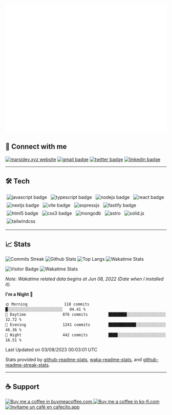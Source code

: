 <div align="center">
	<a href="https://marsidev.xyz" title="Go to portfolio" target="_blank">
		<img src="header.svg" width="800" height="400">
	</a>
</div>


## 🔗 Connect with me

<p>
	<a href="https://marsidev.xyz" title="marsidev.xyz"><img align="center" src="https://img.shields.io/badge/marsidev.xyz-008080?style=flat-square&link="https://marsidev.xyz" alt="marsidev.xyz website" /></a>
	<a href="mailto:marsiglia.business@gmail.com" title="marsiglia.business@gmail.com"><img align="center" src="https://img.shields.io/badge/Email-c14438?style=flat-square&logo=gmail&logoColor=white&link=mailto:marsiglia.business@gmail.com" alt="gmail badge" /></a>
	<a href="https://twitter.com/marsigliacr" title="@marsigliacr on Twitter"><img align="center" src="https://img.shields.io/badge/@marsigliacr-1DA1F2?style=flat-square&logo=twitter&logoColor=white&link=https://twitter.com/marsigliacr" alt="twitter badge"/></a>
	<a href="https://www.linkedin.com/in/marsidev" title="@marsidev on Linkedin"><img align="center" src="https://img.shields.io/badge/@marsidev-0A66C2?style=flat-square&logo=linkedin&logoColor=white&link=https://www.linkedin.com/in/marsidev" alt="linkedin badge"/></a>
</p>

---

## 🛠️ Tech

<p align="left">
  <img src="https://img.shields.io/badge/JavaScript-F7DF1E?style=flat-square&logo=javascript&logoColor=black" alt="javascript badge" style="vertical-align:top; margin:4px">
  <img src="https://img.shields.io/badge/TypeScript-3178C6?style=flat-square&logo=typescript&logoColor=white" alt="typescript badge" style="vertical-align:top; margin:4px">
  <img src="https://img.shields.io/badge/Node.js-43853D?style=flat-square&logo=node.js&logoColor=white" alt="nodejs badge" style="vertical-align:top; margin:4px">
  <img src="https://img.shields.io/badge/React-007096?style=flat-square&logo=react&logoColor=white" alt="react badge" style="vertical-align:top; margin:4px">
  <img src="https://img.shields.io/badge/Next.js-1e1e1e?style=flat-square&logo=next.js&logoColor=white" alt="nextjs badge" style="vertical-align:top; margin:4px">
  <img src="https://img.shields.io/badge/Vite-646CFF?style=flat-square&logo=vite&logoColor=white" alt="vite badge" style="vertical-align:top; margin:4px">
  <img src="https://img.shields.io/badge/Express.js-1e1e1e?style=flat-square&logo=express" alt="expressjs" style="vertical-align:top; margin:4px">
  <img src="https://img.shields.io/badge/Fastify-1e1e1e?style=flat-square&logo=fastify" alt="fastify badge" style="vertical-align:top; margin:4px">
  <img src="https://img.shields.io/badge/HTML5-E34F26?style=flat-square&logo=css3&logoColor=white" alt="html5 badge" style="vertical-align:top; margin:4px">
  <img src="https://img.shields.io/badge/CSS3-1572B6?style=flat-square&logo=css3&logoColor=white" alt="css3 badge" style="vertical-align:top; margin:4px">
  <img src="https://img.shields.io/badge/MongoDB-47A248?style=flat-square&logo=mongodb&logoColor=white" alt="mongodb" style="vertical-align:top; margin:4px">
  <img src="https://img.shields.io/badge/Astro-1e1e1e?style=flat-square&logo=astro" alt="astro" style="vertical-align:top; margin:4px">
  <img src="https://img.shields.io/badge/Solid.js-2C4F7C?style=flat-square&logo=solid" alt="solid.js" style="vertical-align:top; margin:4px">
  <img src="https://img.shields.io/badge/TailwindCSS-1e1e1e?style=flat-square&logo=tailwindcss" alt="tailwindcss" style="vertical-align:top; margin:4px">
</p>

---

## 📈 Stats

![Commits Streak](https://github-readme-streak-stats.herokuapp.com/?user=marsidev&theme=jolly)
![Github Stats](https://github-readme-stats.vercel.app/api?username=marsidev&count_private=true&show_icons=true&count_private=true&border_radius=16&locale=en&include_all_commits=true&count_private=true&custom_title=GitHub%20Stats&disable_animations=false&theme=jolly)
![Top Langs](https://github-readme-stats.vercel.app/api/top-langs/?username=marsidev&hide=TeX,Procfile&layout=compact&border_radius=16&locale=en&disable_animations=false&theme=jolly)
![Wakatime Stats](https://github-readme-stats.vercel.app/api/wakatime?username=marsidev&border_radius=16&layout=default&theme=jolly&langs_count=5&hide=json,bash,yaml,reStructuredText,Git%20Config)

<!-- ![Visitor Badge](https://visitor-badge.laobi.icu/badge?page_id=marsidev) -->
![Visitor Badge](https://komarev.com/ghpvc/?username=marsidev&label=Profile%20views&color=0e75b6&style=flat-square)
![Wakatime Stats](https://wakatime.com/badge/user/7fee11fb-f30c-4ec4-9052-d9f582b1ebc4.svg?style=flat-square)

*Note: Wakatime related data begins at Jun 08, 2022 (Date when I installed it).*

<!--START_SECTION:waka-->
**I'm a Night 🦉** 

```text
🌞 Morning                118 commits         █░░░░░░░░░░░░░░░░░░░░░░░░   04.41 % 
🌆 Daytime                876 commits         ████████░░░░░░░░░░░░░░░░░   32.72 % 
🌃 Evening                1241 commits        ████████████░░░░░░░░░░░░░   46.36 % 
🌙 Night                  442 commits         ████░░░░░░░░░░░░░░░░░░░░░   16.51 % 
```



 Last Updated on 03/08/2023 00:03:01 UTC
<!--END_SECTION:waka-->

Stats provided by [github-readme-stats](https://github.com/anuraghazra/github-readme-stats), [waka-readme-stats](https://github.com/anmol098/waka-readme-stats), and [github-readme-streak-stats](https://github.com/DenverCoder1/github-readme-streak-stats).

---

## ☕ Support

<p>
  <a href="https://www.buymeacoffee.com/marsi" title="https://www.buymeacoffee.com/marsi">
    <img src="https://cdn.buymeacoffee.com/buttons/v2/default-yellow.png" height="50" width="auto" alt="Buy me a coffee in buymeacoffee.com"  />
  </a>
	<a href="https://ko-fi.com/marsidev" title="https://ko-fi.com/marsidev">
    <img src="https://cdn.ko-fi.com/cdn/kofi3.png?v=3" height="50" width="auto" alt="Buy me a coffee in ko-fi.com"  />
  </a>
  <a href="https://cafecito.app/marsi" title="https://cafecito.app/marsi">
    <img src="https://cdn.cafecito.app/imgs/buttons/button_6.svg" height="50" width="auto" alt="Invítame un café en cafecito.app" />
  </a>
</p>

[twitter]: https://twitter.com/marsigliacr
[tribegaming]: https://twitter.com/tribegaming

<!-- widgets and icons reference -->
<!-- https://github.com/anuraghazra/github-readme-stats -->
<!-- https://git.io/streak-stats -->
<!-- https://rahuldkjain.github.io -->
<!-- https://simpleicons.org -->
<!-- https://img.shields.io/ -->
